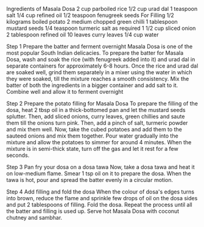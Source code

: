 

Ingredients of Masala Dosa
2 cup parboiled rice
1/2 cup urad dal
1 teaspoon salt
1/4 cup refined oil
1/2 teaspoon fenugreek seeds
For Filling
1/2 kilograms boiled potato
2 medium chopped green chilli
1 tablespoon mustard seeds
1/4 teaspoon turmeric
salt as required
1 1/2 cup sliced onion
2 tablespoon refined oil
10 leaves curry leaves
1/4 cup water

Step 1 Prepare the batter and ferment overnight
Masala Dosa is one of the most popular South Indian delicacies. To prepare the batter for Masala Dosa, wash and soak the rice (with fenugreek added into it) and urad dal in separate containers for approximately 6-8 hours. Once the rice and urad dal are soaked well, grind them separately in a mixer using the water in which they were soaked, till the mixture reaches a smooth consistency. Mix the batter of both the ingredients in a bigger container and add salt to it. Combine well and allow it to ferment overnight

Step 2 Prepare the potato filling for Masala Dosa
To prepare the filling of the dosa, heat 2 tbsp oil in a thick-bottomed pan and let the mustard seeds splutter. Then, add sliced onions, curry leaves, green chillies and saute them till the onions turn pink. Then, add a pinch of salt, turmeric powder and mix them well. Now, take the cubed potatoes and add them to the sauteed onions and mix them together. Pour water gradually into the mixture and allow the potatoes to simmer for around 4 minutes. When the mixture is in semi-thick state, turn off the gas and let it rest for a few seconds.

Step 3 Pan fry your dosa on a dosa tawa
Now, take a dosa tawa and heat it on low-medium flame. Smear 1 tsp oil on it to prepare the dosa. When the tawa is hot, pour and spread the batter evenly in a circular motion.

Step 4 Add filling and fold the dosa
When the colour of dosa's edges turns into brown, reduce the flame and sprinkle few drops of oil on the dosa sides and put 2 tablespoons of filling. Fold the dosa. Repeat the process until all the batter and filling is used up. Serve hot Masala Dosa with coconut chutney and sambhar.



